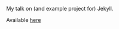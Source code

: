 My talk on (and example project for) Jekyll.  

Available [here](http://tleen.github.io/somewww-talk-jekyll)
